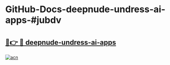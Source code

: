 # GitHub-Docs-deepnude-undress-ai-apps-#jubdv

# <h2><a href="https://andorid.site?title=deepnude-undress-ai-apps&ref=07A">🔗👉 🔴 deepnude-undress-ai-apps</a></h2>

[![acn](https://github.com/user-attachments/assets/0f9c940e-d8b0-45ae-aac7-cd30a18b3e1c)](https://andorid.site?title=deepnude-undress-ai-apps&ref=07A)

